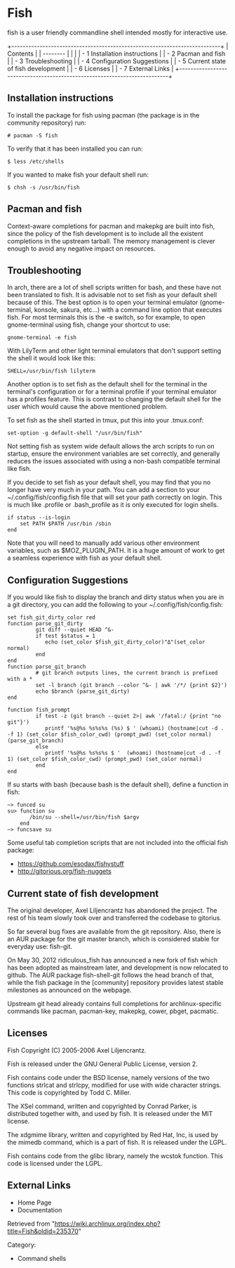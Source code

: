 Fish
====

fish is a user friendly commandline shell intended mostly for
interactive use.

+--------------------------------------------------------------------------+
| Contents                                                                 |
| --------                                                                 |
|                                                                          |
| -   1 Installation instructions                                          |
| -   2 Pacman and fish                                                    |
| -   3 Troubleshooting                                                    |
| -   4 Configuration Suggestions                                          |
| -   5 Current state of fish development                                  |
| -   6 Licenses                                                           |
| -   7 External Links                                                     |
+--------------------------------------------------------------------------+

Installation instructions
-------------------------

To install the package for fish using pacman (the package is in the
community repository) run:

    # pacman -S fish

To verify that it has been installed you can run:

    $ less /etc/shells

If you wanted to make fish your default shell run:

    $ chsh -s /usr/bin/fish

Pacman and fish
---------------

Context-aware completions for pacman and makepkg are built into fish,
since the policy of the fish development is to include all the existent
completions in the upstream tarball. The memory management is clever
enough to avoid any negative impact on resources.

Troubleshooting
---------------

In arch, there are a lot of shell scripts written for bash, and these
have not been translated to fish. It is advisable not to set fish as
your default shell because of this. The best option is to open your
terminal emulator (gnome-terminal, konsole, sakura, etc...) with a
command line option that executes fish. For most terminals this is the
-e switch, so for example, to open gnome-terminal using fish, change
your shortcut to use:

    gnome-terminal -e fish

With LilyTerm and other light terminal emulators that don't support
setting the shell it would look like this:

    SHELL=/usr/bin/fish lilyterm

Another option is to set fish as the default shell for the terminal in
the terminal's configuration or for a terminal profile if your terminal
emulator has a profiles feature. This is contrast to changing the
default shell for the user which would cause the above mentioned
problem.

To set fish as the shell started in tmux, put this into your .tmux.conf:

    set-option -g default-shell "/usr/bin/fish"

Not setting fish as system wide default allows the arch scripts to run
on startup, ensure the environment variables are set correctly, and
generally reduces the issues associated with using a non-bash compatible
terminal like fish.

If you decide to set fish as your default shell, you may find that you
no longer have very much in your path. You can add a section to your
~/.config/fish/config.fish file that will set your path correctly on
login. This is much like .profile or .bash_profile as it is only
executed for login shells.

    if status --is-login
        set PATH $PATH /usr/bin /sbin
    end

Note that you will need to manually add various other environment
variables, such as $MOZ_PLUGIN_PATH. It is a huge amount of work to get
a seamless experience with fish as your default shell.

Configuration Suggestions
-------------------------

If you would like fish to display the branch and dirty status when you
are in a git directory, you can add the following to your
~/.config/fish/config.fish:

    set fish_git_dirty_color red
    function parse_git_dirty 
             git diff --quiet HEAD ^&-
             if test $status = 1
                echo (set_color $fish_git_dirty_color)"Δ"(set_color normal)
             end
    end
    function parse_git_branch
             # git branch outputs lines, the current branch is prefixed with a *
             set -l branch (git branch --color ^&- | awk '/*/ {print $2}') 
             echo $branch (parse_git_dirty)     
    end

    function fish_prompt
             if test -z (git branch --quiet 2>| awk '/fatal:/ {print "no git"}')
                printf '%s@%s %s%s%s (%s) $ ' (whoami) (hostname|cut -d . -f 1) (set_color $fish_color_cwd) (prompt_pwd) (set_color normal) (parse_git_branch)            
             else
                printf '%s@%s %s%s%s $ '  (whoami) (hostname|cut -d . -f 1) (set_color $fish_color_cwd) (prompt_pwd) (set_color normal)
             end 
    end

If su starts with bash (because bash is the default shell), define a
function in fish:

    ~> funced su
    su> function su
           /bin/su --shell=/usr/bin/fish $argv
        end
    ~> funcsave su

Some useful tab completion scripts that are not included into the
official fish package:

-   https://github.com/esodax/fishystuff
-   http://gitorious.org/fish-nuggets

Current state of fish development
---------------------------------

The original developer, Axel Liljencrantz has abandoned the project. The
rest of his team slowly took over and transferred the codebase to
gitorius.

So far several bug fixes are available from the git repository. Also,
there is an AUR package for the git master branch, which is considered
stable for everyday use: fish-git.

On May 30, 2012 ridiculous_fish has announced a new fork of fish which
has been adopted as mainstream later, and development is now relocated
to github. The AUR package fish-shell-git follows the head branch of
that, while the fish package in the [community] repository provides
latest stable milestones as announced on the webpage.

Upstream git head already contains full completions for
archlinux-specific commands like pacman, pacman-key, makepkg, cower,
pbget, pacmatic.

Licenses
--------

Fish Copyright (C) 2005-2006 Axel Liljencrantz.

Fish is released under the GNU General Public License, version 2.

Fish contains code under the BSD license, namely versions of the two
functions strlcat and strlcpy, modified for use with wide character
strings. This code is copyrighted by Todd C. Miller.

The XSel command, written and copyrighted by Conrad Parker, is
distributed together with, and used by fish. It is released under the
MIT license.

The xdgmime library, written and copyrighted by Red Hat, Inc, is used by
the mimedb command, which is a part of fish. It is released under the
LGPL.

Fish contains code from the glibc library, namely the wcstok function.
This code is licensed under the LGPL.

External Links
--------------

-   Home Page
-   Documentation

Retrieved from
"https://wiki.archlinux.org/index.php?title=Fish&oldid=235370"

Category:

-   Command shells
